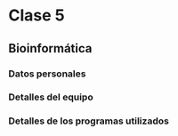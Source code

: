 # Clase 5
## Bioinformática
### Datos personales

### Detalles del equipo

### Detalles de los programas utilizados
